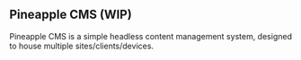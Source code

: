 ## Pineapple CMS (WIP)

Pineapple CMS is a simple headless content management system, designed to house multiple sites/clients/devices.  
